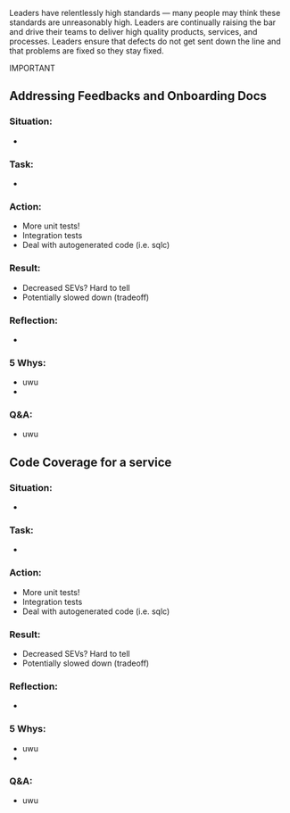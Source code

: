 
Leaders have relentlessly high standards — many people may think these standards are unreasonably high. Leaders are continually raising the bar and drive their teams to deliver high quality products, services, and processes. Leaders ensure that defects do not get sent down the line and that problems are fixed so they stay fixed.

IMPORTANT

## Addressing Feedbacks and Onboarding Docs
### Situation:
-
  
### Task:
- 

### Action:
- More unit tests!
- Integration tests
- Deal with autogenerated code (i.e. sqlc)
  
### Result:
- Decreased SEVs? Hard to tell
- Potentially slowed down (tradeoff)

### Reflection:
- 

### 5 Whys:
- uwu
- 

### Q&A:
- uwu

## Code Coverage for a service
### Situation:
-
  
### Task:
- 

### Action:
- More unit tests!
- Integration tests
- Deal with autogenerated code (i.e. sqlc)
  
### Result:
- Decreased SEVs? Hard to tell
- Potentially slowed down (tradeoff)

### Reflection:
- 

### 5 Whys:
- uwu
- 

### Q&A:
- uwu
